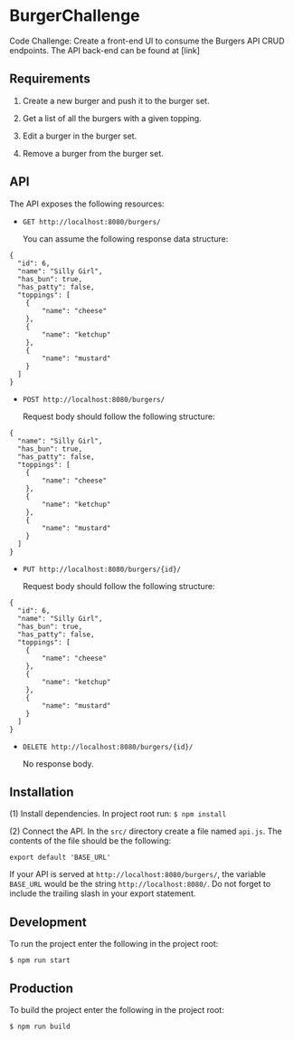 # BurgerChallenge

Code Challenge: Create a front-end UI to consume the Burgers API CRUD endpoints. The API back-end can be found at [link]

## Requirements

1. Create a new burger and push it to the burger set. 

2. Get a list of all the burgers with a given topping.

3. Edit a burger in the burger set.

4. Remove a burger from the burger set.

## API

The API exposes the following resources:

- `GET http://localhost:8080/burgers/`

  You can assume the following response data structure:

```
{
  "id": 6,
  "name": "Silly Girl",
  "has_bun": true,
  "has_patty": false,
  "toppings": [
    {
        "name": "cheese"
    },
    {
        "name": "ketchup"
    },
    {
        "name": "mustard"
    }
  ]
}
```

- `POST http://localhost:8080/burgers/`

  Request body should follow the following structure:

```
{
  "name": "Silly Girl",
  "has_bun": true,
  "has_patty": false,
  "toppings": [
    {
        "name": "cheese"
    },
    {
        "name": "ketchup"
    },
    {
        "name": "mustard"
    }
  ]
}
```

- `PUT http://localhost:8080/burgers/{id}/`

  Request body should follow the following structure:

```
{
  "id": 6,
  "name": "Silly Girl",
  "has_bun": true,
  "has_patty": false,
  "toppings": [
    {
        "name": "cheese"
    },
    {
        "name": "ketchup"
    },
    {
        "name": "mustard"
    }
  ]
}
```

- `DELETE http://localhost:8080/burgers/{id}/`

  No response body.

## Installation

(1) Install dependencies. In project root run: 
  ```$ npm install```
  
(2) Connect the API. In the `src/` directory create a file named `api.js`. The contents of the file should be the following:

  `export default 'BASE_URL'`

  If your API is served at `http://localhost:8080/burgers/`, the variable `BASE_URL` would be the string `http://localhost:8080/`. Do not forget to include the trailing slash in your export statement.

## Development

To run the project enter the following in the project root:

```$ npm run start```

## Production

To build the project enter the following in the project root:

```$ npm run build```
